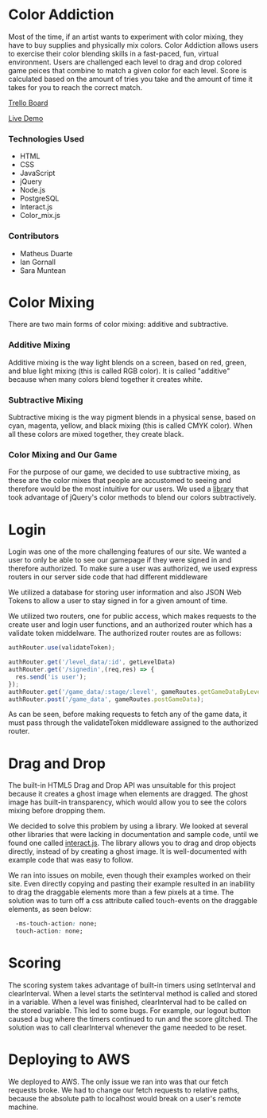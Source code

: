 # Color Addiction
Most of the time, if an artist wants to experiment with color mixing, they have to buy supplies and physically mix colors. Color Addiction allows users to exercise their color blending skills in a fast-paced, fun, virtual environment. Users are challenged each level to drag and drop colored game peices that combine to match a given color for each level. Score is calculated based on the amount of tries you take and the amount of time it takes for you to reach the correct match. 

[Trello Board](https://trello.com/b/Ktjz0atK/color-addiction)

[Live Demo](http://ec2-18-191-148-7.us-east-2.compute.amazonaws.com/)

### Technologies Used
* HTML
* CSS
* JavaScript
* jQuery
* Node.js
* PostgreSQL
* Interact.js
* Color_mix.js

### Contributors
* Matheus Duarte
* Ian Gornall
* Sara Muntean

# Color Mixing
There are two main forms of color mixing: additive and subtractive. 

### Additive Mixing
Additive mixing is the way light blends on a screen, based on red, green, and blue light mixing (this is called RGB color). It is called "additive" because when many colors blend together it creates white.

### Subtractive Mixing
Subtractive mixing is the way pigment blends in a physical sense, based on cyan, magenta, yellow, and black mixing (this is called CMYK color). When all these colors are mixed together, they create black.

### Color Mixing and Our Game
For the purpose of our game, we decided to use subtractive mixing, as these are the color mixes that people are accustomed to seeing and therefore would be the most intuitive for our users. We used a [library](https://github.com/AndreasSoiron/Color_mixer) that took advantage of jQuery's color methods to blend our colors subtractively.

# Login
Login was one of the more challenging features of our site. We wanted a user to only be able to see our gamepage if they were signed in and therefore authorized. To make sure a user was authorized, we used express routers in our server side code that had different middleware

We utilized a database for storing user information and also JSON Web Tokens to allow a user to stay signed in for a given amount of time. 

We utilized two routers, one for public access, which makes requests to the create user and login user functions, and an authorized router which has a validate token middelware. The authorized router routes are as follows:
```Javascript
authRouter.use(validateToken);

authRouter.get('/level_data/:id', getLevelData)
authRouter.get('/signedin',(req,res) => {
  res.send('is user');
});
authRouter.get('/game_data/:stage/:level', gameRoutes.getGameDataByLevel);
authRouter.post('/game_data', gameRoutes.postGameData);
```
As can be seen, before making requests to fetch any of the game data, it must pass through the validateToken middleware assigned to the authorized router.

# Drag and Drop
The built-in HTML5 Drag and Drop API was unsuitable for this project because it creates a ghost image when elements are dragged.  The ghost image has built-in transparency, which would allow you to see the colors mixing before dropping them.

We decided to solve this problem by using a library.  We looked at several other libraries that were lacking in documentation and sample code, until we found one called [interact.js](http://interactjs.io/).  The library allows you to drag and drop objects directly, instead of by creating a ghost image.  It is well-documented with example code that was easy to follow. 

We ran into issues on mobile, even though their examples worked on their site.  Even directly copying and pasting their example resulted in an inability to drag the draggable elements more than a few pixels at a time.  The solution was to turn off a css attribute called touch-events on the draggable elements, as seen below:

```CSS
  -ms-touch-action: none;
  touch-action: none;
```

# Scoring
The scoring system takes advantage of built-in timers using setInterval and clearInterval.  When a level starts the setInterval method is called and stored in a variable.  When a level was finished, clearInterval had to be called on the stored variable.  This led to some bugs.  For example, our logout button caused a bug where the timers continued to run and the score glitched.  The solution was to call clearInterval whenever the game needed to be reset.

# Deploying to AWS
We deployed to AWS.  The only issue we ran into was that our fetch requests broke.  We had to change our fetch requests to relative paths, because the absolute path to localhost would break on a user's remote machine.
